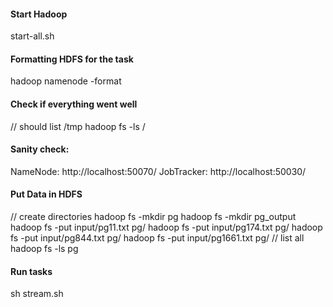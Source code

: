 #### Start Hadoop
start-all.sh

#### Formatting HDFS for the task
hadoop namenode -format

#### Check if everything went well
// should list /tmp
hadoop fs -ls / 

#### Sanity check:
NameNode: http://localhost:50070/
JobTracker: http://localhost:50030/

#### Put Data in HDFS
// create directories
hadoop fs -mkdir pg
hadoop fs -mkdir pg_output
hadoop fs -put input/pg11.txt pg/
hadoop fs -put input/pg174.txt pg/
hadoop fs -put input/pg844.txt pg/
hadoop fs -put input/pg1661.txt pg/
// list all
hadoop fs -ls pg

#### Run tasks
sh stream.sh
